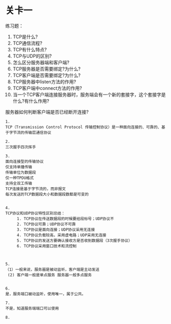 # 关卡一

练习题：

1. TCP是什么?
2. TCP通信流程?
3. TCP有什么特点?
4. TCP与UDP的区别?
5. 怎么区分服务器端和客户端?
6. TCP服务器是否需要绑定?为什么?
7. TCP客户端是否需要绑定?为什么?
8. TCP服务器中listen方法的作用?
9. TCP客户端中connect方法的作用?
10. 当一个TCP客户端连接服务器时，服务端会有一个新的套接字，这个套接字是什么?有什么作用?

服务器如何判断客户端是否已经断开连接?

```
1.
TCP（Transmission Control Protocol 传输控制协议）是一种面向连接的、可靠的、基于字节流的传输层通信协议

2.
三次握手四次挥手

3.
面向连接型的传输协议
仅支持单播传输
传输单位为数据段
仅一种TPDU格式
支持全双工传输
TCP连接是基于字节流的，而非报文
每次发送的TCP数据段大小和数据段数都是可变的


4.
TCP协议和UDP协议特性区别总结：
     1. TCP协议在传送数据段的时候要给段标号；UDP协议不
     2. TCP协议可靠；UDP协议不可靠
     3. TCP协议是面向连接；UDP协议采用无连接
     4. TCP协议负载较高，采用虚电路；UDP采用无连接
     5. TCP协议的发送方要确认接收方是否收到数据段（3次握手协议）
     6. TCP协议采用窗口技术和流控制



5.
（1）一般来说，服务器是被动监听，客户端是主动发送 
 (2) 客户端一般是单点服务 服务器一般多点服务


6.
是，服务端口被动监听，使用唯一，属于公共。

7. 
不是，知道服务端端口可以使用

8.
```



